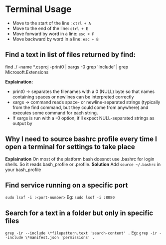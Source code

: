 # Terminal Usage

- Move to the start of the line : `ctrl + A` 
- Move to the end of the line: `ctrl + E` 
- Move forward by word in a line: `esc + F` 
- Move backward by word in a line: `esc + B`

## Find a text in list of files returned by find:
find ./ -name *.csproj -print0 | xargs -0 grep 'Include' | grep Microsoft.Extensions

**Explaination:**
- print0 -> separates the filenames with a 0 (NULL) byte so that names containing spaces or newlines can be interpreted correctly
- xargs ->  command reads space- or newline-separated strings (typically from the find command, but they could come from anywhere) and executes some command for each string.
- If xargs is run with a -0 option, it'll expect NULL-separated strings as output by

## Why I need to source bashrc profile every time I open a terminal for settings to take place
**Explaination**
On most of the platform bash doesnot use .bashrc for login shells. So it reads bash_profile or .profile.
**Solution**
Add `source ~/.bashrc` in your bash_profile

## Find service running on a specific port
`sudo lsof -i :<port-number>`
Eg: `sudo lsof -i :8080`

## Search for a text in a folder but only in specific files
`grep -ir --include \*filepattern.text 'search-content' .`
Eg: `grep -ir --include \*manifest.json 'permissions' .`
